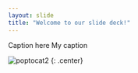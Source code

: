 ```yaml
---
layout: slide
title: "Welcome to our slide deck!"
---
```


Caption here
My caption

![poptocat2](https://octodex.github.com/images/poptocat_v2.png)
{: .center}
